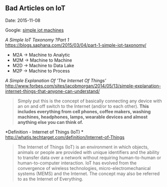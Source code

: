 ## Bad Articles on IoT ##
Date: 2015-11-08

Google: [simple iot machines](https://www.google.com/search?q=simple+iot+machines)

*A Simple IoT Taxonomy ?Part 1*<br>
https://blogs.saphana.com/2015/03/04/part-1-simple-iot-taxonomy/

- M2A -> Machine to Analytic
- M2M -> Machine to Machine
- M2D -> Machine to Data Lake
- M2P -> Machine to Process

*A Simple Explanation Of 'The Internet Of Things'*
http://www.forbes.com/sites/jacobmorgan/2014/05/13/simple-explanation-internet-things-that-anyone-can-understand/

> Simply put this is the concept of basically connecting any device with an on and off switch to the Internet (and/or to each other). **This includes everything from cell phones, coffee makers, washing machines, headphones, lamps, wearable devices and almost anything else you can think of.**

*Definition - Internet of Things (IoT)
*<br>
http://whatis.techtarget.com/definition/Internet-of-Things

> The Internet of Things (IoT) is an environment in which objects, animals or people are provided with unique identifiers and the ability to transfer data over a network without requiring human-to-human or human-to-computer interaction. IoT has evolved from the convergence of wireless technologies, micro-electromechanical systems (MEMS) and the Internet. The concept may also be referred to as the Internet of Everything.

